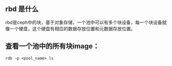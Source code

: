 ## rbd 是什么
rbd是ceph中的块，基于对象存储，一个池中可以有多个块设备，每一个块设备就像一个硬盘，这个硬盘有相应的数据存放位置和元数据存放位置。


## 查看一个池中的所有块image：
```
rdb -p <pool_name> ls
```
